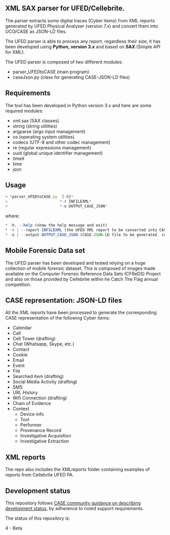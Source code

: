 ## XML SAX parser for UFED/Cellebrite.

The parser extracts some digital traces (Cyber items) from XML reports generated by UFED Physical Analyser (version 7.x) and convert them into UCO/CASE as JSON-LD files.

The UFED parser is able to process any report, regardless their size, it has been developed using **Python, version 3.x** and based on **SAX** (Simple API for XML).

The UFED parser is composed of two different modules:

* parser_UFEDtoCASE (main program)
* caseJson.py (class for generating CASE-JSON-LD files)

## Requirements
The tool has been developed in Python version 3.x and here are some required modules:

* xml.sax (SAX classes)
* string (string utilities)
* argparse (args input management)
* os (operating system utilities)
* codecs (UTF-8 and other codec management)
* re (regular expressions management)
* uuid (global unique identifier management)
* timeit
* time 
* json

## Usage

```js
> *parser_UFEDtoCASE.py  [-h]*
>                       *-r INFILEXML*
>                       *-o OUTPUT_CASE_JSON*
```
where:

```js
* -h, --help (show the help message and exit)
* -r | --report INFILEXML (the UFED XML report to be converted into CASE, compulsary)
* -o | --output OUTPUT_CASE_JSON (CASE-JSON-LD file to be generated, compulsory)
```

## Mobile Forensic Data set
The UFED parser has been developed and tested relying on a huge collection of mobile forensic dataset. This is composed of images made available on the Computer Forensic Reference Data Sets  (CFReDS) Project and also on those provided by Cellebrite within he Catch The Flag annual competition.

## CASE representation: JSON-LD files
All the XML reports have been processed to generate the corresponding CASE representation of the following Cyber items:

* Calendar
* Call
* Cell Tower (drafting)
* Chat (Whatsapp, Skype, etc.)
* Contact
* Cookie
* Email
* Event
* File
* Searched item (drafting)
* Social Media Activity (drafting)
* SMS
* URL History
* Wifi Connection (drafting)
* Chain of Evidence
* Context
  * Device info
  * Tool
  * Performer
  * Provenance Record
  * Investigative Acquisition
  * Investigative Extraction


## XML reports

The repo also includes the XMLreports folder containing examples of reports from Cellebrite UFED PA.

## Development status

This repository follows [CASE community guidance on describing development status](https://caseontology.org/resources/github_policies.html#development-statuses), by adherence to noted support requirements.

The status of this repository is:

4 - Beta

